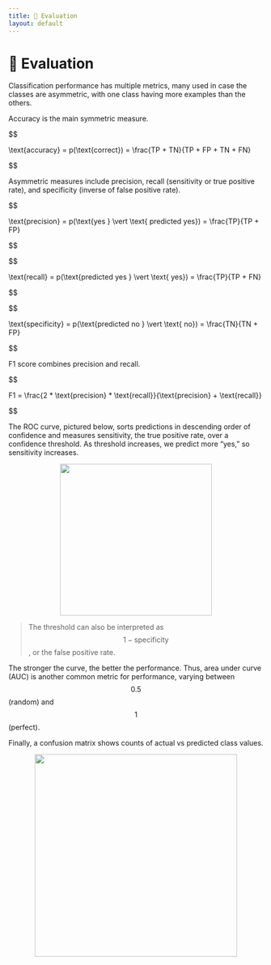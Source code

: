 ```yaml
---
title: 💯 Evaluation
layout: default
---
```


# 💯 Evaluation

Classification performance has multiple metrics, many used in case the classes are asymmetric, with one class having more examples than the others.

Accuracy is the main symmetric measure.

$$

\text{accuracy} = p(\text{correct}) = \frac{TP + TN}{TP + FP + TN + FN}

$$

Asymmetric measures include precision, recall (sensitivity or true positive rate), and specificity (inverse of false positive rate).

$$

\text{precision} = p(\text{yes } \vert \text{ predicted yes}) = \frac{TP}{TP + FP}

$$

$$

\text{recall} = p(\text{predicted yes } \vert \text{ yes}) = \frac{TP}{TP + FN}

$$

$$

\text{specificity} = p(\text{predicted no } \vert \text{ no}) = \frac{TN}{TN + FP}

$$

F1 score combines precision and recall.

$$

F1 = \frac{2 * \text{precision} * \text{recall}}{\text{precision} + \text{recall}}

$$

The ROC curve, pictured below, sorts predictions in descending order of confidence and measures sensitivity, the true positive rate, over a confidence threshold. As threshold increases, we predict more “yes,” so sensitivity increases.

<div style="text-align:center">
<img src="{{ site.url }}{{ site.baseurl }}/notes/Attachments/20221229103220.png?raw=true" width="300"/>
</div>

> The threshold can also be interpreted as $$1 - \text{specificity}$$, or the false positive rate.

The stronger the curve, the better the performance. Thus, area under curve (AUC) is another common metric for performance, varying between $$0.5$$ (random) and $$1$$ (perfect).

Finally, a confusion matrix shows counts of actual vs predicted class values.
<div style="text-align:center">
<img src="{{ site.url }}{{ site.baseurl }}/notes/Attachments/20221229103221.png?raw=true" width="400"/>
</div>